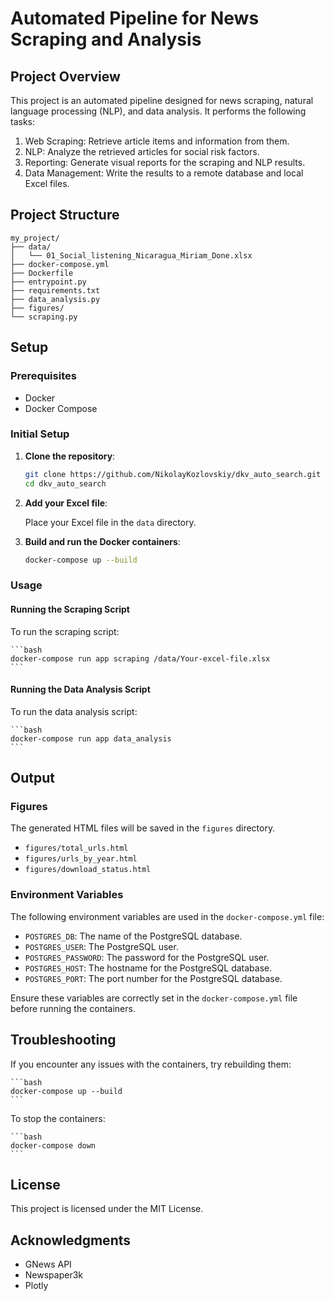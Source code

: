 # Automated Pipeline for News Scraping and Analysis

## Project Overview

This project is an automated pipeline designed for news scraping, natural language processing (NLP), and data analysis. It performs the following tasks:

1. Web Scraping: Retrieve article items and information from them.
2. NLP: Analyze the retrieved articles for social risk factors.
3. Reporting: Generate visual reports for the scraping and NLP results.
4. Data Management: Write the results to a remote database and local Excel files.

## Project Structure

```plaintext
my_project/
├── data/
│   └── 01_Social_listening_Nicaragua_Miriam_Done.xlsx
├── docker-compose.yml
├── Dockerfile
├── entrypoint.py
├── requirements.txt
├── data_analysis.py
├── figures/
└── scraping.py
```


## Setup

### Prerequisites

- Docker
- Docker Compose

### Initial Setup

1. **Clone the repository**:

    ```bash
    git clone https://github.com/NikolayKozlovskiy/dkv_auto_search.git
    cd dkv_auto_search
    ```

2. **Add your Excel file**:

    Place your Excel file in the `data` directory.

3. **Build and run the Docker containers**:

    ```bash
    docker-compose up --build
    ```

### Usage

#### Running the Scraping Script

To run the scraping script:

    ```bash
    docker-compose run app scraping /data/Your-excel-file.xlsx
    ```

#### Running the Data Analysis Script

To run the data analysis script:

    ```bash
    docker-compose run app data_analysis
    ```

## Output

### Figures

The generated HTML files will be saved in the `figures` directory.

- `figures/total_urls.html`
- `figures/urls_by_year.html`
- `figures/download_status.html`

### Environment Variables

The following environment variables are used in the `docker-compose.yml` file:

- `POSTGRES_DB`: The name of the PostgreSQL database.
- `POSTGRES_USER`: The PostgreSQL user.
- `POSTGRES_PASSWORD`: The password for the PostgreSQL user.
- `POSTGRES_HOST`: The hostname for the PostgreSQL database.
- `POSTGRES_PORT`: The port number for the PostgreSQL database.

Ensure these variables are correctly set in the `docker-compose.yml` file before running the containers.

## Troubleshooting

If you encounter any issues with the containers, try rebuilding them:

    ```bash
    docker-compose up --build
    ```

To stop the containers:

    ```bash
    docker-compose down
    ```

## License

This project is licensed under the MIT License.

## Acknowledgments

- GNews API
- Newspaper3k
- Plotly
